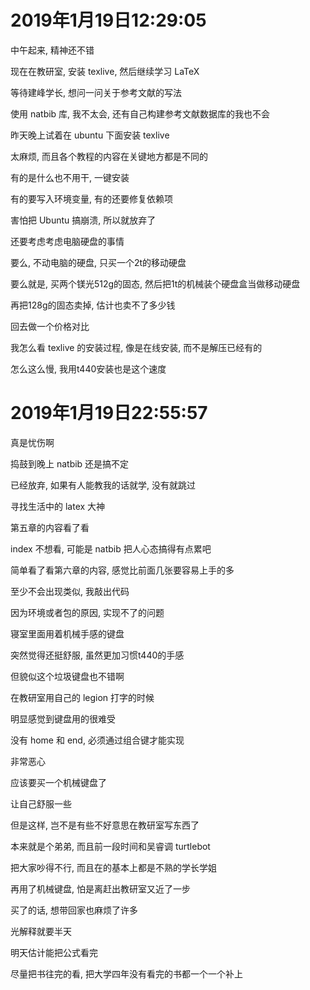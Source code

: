 # 2019年1月19日12:29:05

中午起来, 精神还不错

现在在教研室, 安装 texlive, 然后继续学习 LaTeX

等待建峰学长, 想问一问关于参考文献的写法

使用 natbib 库, 我不太会, 还有自己构建参考文献数据库的我也不会



昨天晚上试着在 ubuntu 下面安装 texlive 

太麻烦, 而且各个教程的内容在关键地方都是不同的

有的是什么也不用干, 一键安装

有的要写入环境变量, 有的还要修复依赖项

害怕把 Ubuntu 搞崩溃, 所以就放弃了



还要考虑考虑电脑硬盘的事情

要么, 不动电脑的硬盘, 只买一个2t的移动硬盘

要么就是, 买两个镁光512g的固态, 然后把1t的机械装个硬盘盒当做移动硬盘

再把128g的固态卖掉, 估计也卖不了多少钱

回去做一个价格对比



我怎么看 texlive 的安装过程, 像是在线安装, 而不是解压已经有的

怎么这么慢, 我用t440安装也是这个速度



# 2019年1月19日22:55:57

真是忧伤啊

捣鼓到晚上 natbib 还是搞不定

已经放弃, 如果有人能教我的话就学, 没有就跳过

寻找生活中的 latex 大神

第五章的内容看了看

index 不想看, 可能是 natbib 把人心态搞得有点累吧

简单看了看第六章的内容, 感觉比前面几张要容易上手的多

至少不会出现类似, 我敲出代码

因为环境或者包的原因, 实现不了的问题



寝室里面用着机械手感的键盘

突然觉得还挺舒服, 虽然更加习惯t440的手感

但貌似这个垃圾键盘也不错啊



在教研室用自己的 legion 打字的时候

明显感觉到键盘用的很难受

没有 home 和 end, 必须通过组合键才能实现

非常恶心

应该要买一个机械键盘了

让自己舒服一些

但是这样, 岂不是有些不好意思在教研室写东西了

本来就是个弟弟, 而且前一段时间和吴睿调 turtlebot

把大家吵得不行, 而且在的基本上都是不熟的学长学姐

再用了机械键盘, 怕是离赶出教研室又近了一步

买了的话, 想带回家也麻烦了许多

光解释就要半天

明天估计能把公式看完

尽量把书往完的看, 把大学四年没有看完的书都一个一个补上